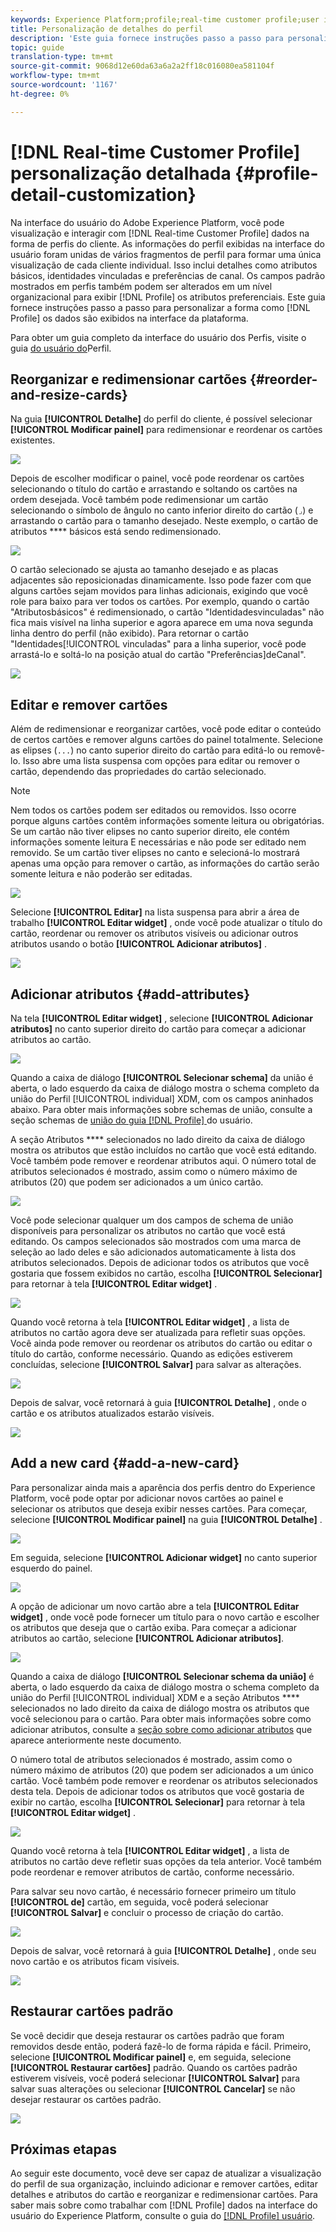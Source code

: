 ```yaml
---
keywords: Experience Platform;profile;real-time customer profile;user interface;UI;customization;profile details;details
title: Personalização de detalhes do perfil
description: 'Este guia fornece instruções passo a passo para personalizar a forma como os dados do Perfil do cliente em tempo real são exibidos na interface do usuário do Adobe Experience Platform. '
topic: guide
translation-type: tm+mt
source-git-commit: 9068d12e60da63a6a2a2ff18c016080ea581104f
workflow-type: tm+mt
source-wordcount: '1167'
ht-degree: 0%

---
```



# [!DNL Real-time Customer Profile] personalização detalhada {#profile-detail-customization}

Na interface do usuário do Adobe Experience Platform, você pode visualização e interagir com [!DNL Real-time Customer Profile] dados na forma de perfis do cliente. As informações do perfil exibidas na interface do usuário foram unidas de vários fragmentos de perfil para formar uma única visualização de cada cliente individual. Isso inclui detalhes como atributos básicos, identidades vinculadas e preferências de canal. Os campos padrão mostrados em perfis também podem ser alterados em um nível organizacional para exibir [!DNL Profile] os atributos preferenciais. Este guia fornece instruções passo a passo para personalizar a forma como [!DNL Profile] os dados são exibidos na interface da plataforma.

Para obter um guia completo da interface do usuário dos Perfis, visite o guia [do usuário do](user-guide.md)Perfil.

## Reorganizar e redimensionar cartões {#reorder-and-resize-cards}

Na guia **[!UICONTROL Detalhe]** do perfil do cliente, é possível selecionar **[!UICONTROL Modificar painel]** para redimensionar e reordenar os cartões existentes.

![](../images/profile-customization/profiles-modify-dashboard.png)

Depois de escolher modificar o painel, você pode reordenar os cartões selecionando o título do cartão e arrastando e soltando os cartões na ordem desejada. Você também pode redimensionar um cartão selecionando o símbolo de ângulo no canto inferior direito do cartão (`⌟`) e arrastando o cartão para o tamanho desejado. Neste exemplo, o cartão de atributos **** básicos está sendo redimensionado.

![](../images/profile-customization/profiles-resize-cards.png)

O cartão selecionado se ajusta ao tamanho desejado e as placas adjacentes são reposicionadas dinamicamente. Isso pode fazer com que alguns cartões sejam movidos para linhas adicionais, exigindo que você role para baixo para ver todos os cartões. Por exemplo, quando o cartão &quot;Atributosbásicos&quot; é redimensionado, o cartão &quot;Identidadesvinculadas&quot; não fica mais visível na linha superior e agora aparece em uma nova segunda linha dentro do perfil (não exibido). Para retornar o cartão &quot;Identidades[!UICONTROL vinculadas&quot; para a linha superior, você pode arrastá-lo e soltá-lo na posição atual do cartão &quot;Preferências]deCanal&quot;.

![](../images/profile-customization/profiles-card-resized.png)

## Editar e remover cartões

Além de redimensionar e reorganizar cartões, você pode editar o conteúdo de certos cartões e remover alguns cartões do painel totalmente. Selecione as elipses (`...`) no canto superior direito do cartão para editá-lo ou removê-lo. Isso abre uma lista suspensa com opções para editar ou remover o cartão, dependendo das propriedades do cartão selecionado.

>[!NOTE]
>
>Nem todos os cartões podem ser editados ou removidos. Isso ocorre porque alguns cartões contêm informações somente leitura ou obrigatórias. Se um cartão não tiver elipses no canto superior direito, ele contém informações somente leitura E necessárias e não pode ser editado nem removido. Se um cartão tiver elipses no canto e selecioná-lo mostrará apenas uma opção para remover o cartão, as informações do cartão serão somente leitura e não poderão ser editadas.

![](../images/profile-customization/profiles-edit-remove-resized.png)

Selecione **[!UICONTROL Editar]** na lista suspensa para abrir a área de trabalho **[!UICONTROL Editar widget]** , onde você pode atualizar o título do cartão, reordenar ou remover os atributos visíveis ou adicionar outros atributos usando o botão **[!UICONTROL Adicionar atributos]** .

![](../images/profile-customization/profiles-edit-widget-basic-attributes.png)

## Adicionar atributos {#add-attributes}

Na tela **[!UICONTROL Editar widget]** , selecione **[!UICONTROL Adicionar atributos]** no canto superior direito do cartão para começar a adicionar atributos ao cartão.

![](../images/profile-customization/profiles-edit-widget-basic-add-attributes.png)

Quando a caixa de diálogo **[!UICONTROL Selecionar schema]** da união é aberta, o lado esquerdo da caixa de diálogo mostra o schema completo da união do Perfil [!UICONTROL individual] XDM, com os campos aninhados abaixo. Para obter mais informações sobre schemas de união, consulte a seção schemas de [união do guia [!DNL Profile] ](user-guide.md#union-schema)do usuário.

A seção Atributos **** selecionados no lado direito da caixa de diálogo mostra os atributos que estão incluídos no cartão que você está editando. Você também pode remover e reordenar atributos aqui. O número total de atributos selecionados é mostrado, assim como o número máximo de atributos (20) que podem ser adicionados a um único cartão.

![](../images/profile-customization/profiles-select-field-before.png)

Você pode selecionar qualquer um dos campos de schema de união disponíveis para personalizar os atributos no cartão que você está editando. Os campos selecionados são mostrados com uma marca de seleção ao lado deles e são adicionados automaticamente à lista dos atributos selecionados. Depois de adicionar todos os atributos que você gostaria que fossem exibidos no cartão, escolha **[!UICONTROL Selecionar]** para retornar à tela **[!UICONTROL Editar widget]** .

![](../images/profile-customization/profiles-select-field-after.png)

Quando você retorna à tela **[!UICONTROL Editar widget]** , a lista de atributos no cartão agora deve ser atualizada para refletir suas opções. Você ainda pode remover ou reordenar os atributos do cartão ou editar o título do cartão, conforme necessário. Quando as edições estiverem concluídas, selecione **[!UICONTROL Salvar]** para salvar as alterações.

![](../images/profile-customization/profiles-edit-widget-new-attributes.png)

Depois de salvar, você retornará à guia **[!UICONTROL Detalhe]** , onde o cartão e os atributos atualizados estarão visíveis.

![](../images/profile-customization/profiles-resized-card-new-attributes.png)

## Add a new card {#add-a-new-card}

Para personalizar ainda mais a aparência dos perfis dentro do Experience Platform, você pode optar por adicionar novos cartões ao painel e selecionar os atributos que deseja exibir nesses cartões. Para começar, selecione **[!UICONTROL Modificar painel]** na guia **[!UICONTROL Detalhe]** .

![](../images/profile-customization/profiles-modify-dashboard.png)

Em seguida, selecione **[!UICONTROL Adicionar widget]** no canto superior esquerdo do painel.

![](../images/profile-customization/profiles-add-widget.png)

A opção de adicionar um novo cartão abre a tela **[!UICONTROL Editar widget]** , onde você pode fornecer um título para o novo cartão e escolher os atributos que deseja que o cartão exiba. Para começar a adicionar atributos ao cartão, selecione **[!UICONTROL Adicionar atributos]**.

![](../images/profile-customization/profiles-edit-new-widget.png)

Quando a caixa de diálogo **[!UICONTROL Selecionar schema da união]** é aberta, o lado esquerdo da caixa de diálogo mostra o schema completo da união do Perfil [!UICONTROL individual] XDM e a seção Atributos **** selecionados no lado direito da caixa de diálogo mostra os atributos que você selecionou para o cartão. Para obter mais informações sobre como adicionar atributos, consulte a [seção sobre como adicionar atributos](#add-attributes) que aparece anteriormente neste documento.

O número total de atributos selecionados é mostrado, assim como o número máximo de atributos (20) que podem ser adicionados a um único cartão. Você também pode remover e reordenar os atributos selecionados desta tela. Depois de adicionar todos os atributos que você gostaria de exibir no cartão, escolha **[!UICONTROL Selecionar]** para retornar à tela **[!UICONTROL Editar widget]** .

![](../images/profile-customization/profiles-add-fields-new-widget.png)

Quando você retorna à tela **[!UICONTROL Editar widget]** , a lista de atributos no cartão deve refletir suas opções da tela anterior. Você também pode reordenar e remover atributos de cartão, conforme necessário.

Para salvar seu novo cartão, é necessário fornecer primeiro um título **[!UICONTROL de]** cartão, em seguida, você poderá selecionar **[!UICONTROL Salvar]** e concluir o processo de criação do cartão.

![](../images/profile-customization/profiles-edit-new-widget-with-fields.png)

Depois de salvar, você retornará à guia **[!UICONTROL Detalhe]** , onde seu novo cartão e os atributos ficam visíveis.

![](../images/profile-customization/profiles-detail-new-widget.png)

## Restaurar cartões padrão

Se você decidir que deseja restaurar os cartões padrão que foram removidos desde então, poderá fazê-lo de forma rápida e fácil. Primeiro, selecione **[!UICONTROL Modificar painel]** e, em seguida, selecione **[!UICONTROL Restaurar cartões]** padrão. Quando os cartões padrão estiverem visíveis, você poderá selecionar **[!UICONTROL Salvar]** para salvar suas alterações ou selecionar **[!UICONTROL Cancelar]** se não desejar restaurar os cartões padrão.

![](../images/profile-customization/profiles-restore-default.png)

## Próximas etapas

Ao seguir este documento, você deve ser capaz de atualizar a visualização do perfil de sua organização, incluindo adicionar e remover cartões, editar detalhes e atributos do cartão e reorganizar e redimensionar cartões. Para saber mais sobre como trabalhar com [!DNL Profile] dados na interface do usuário do Experience Platform, consulte o guia do [[!DNL Profile] usuário](user-guide.md).